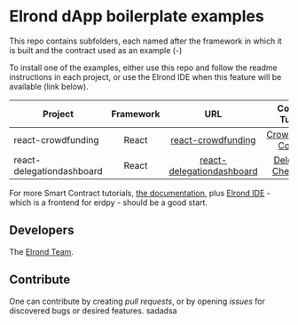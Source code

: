 # Elrond dApp boilerplate examples

This repo contains subfolders, each named after the framework in which it is built and the contract used as an example (<framework-type>-<contract-type>)

To install one of the examples, either use this repo and follow the readme instructions in each project, or use the Elrond IDE when this feature will be available (link below). 

| Project   |      Framework      |  URL | Contract Tutorial
|----------|:-------------:|:-------------:|:-------------:|
| react-crowdfunding |  React | [react-crowdfunding](https://github.com/ElrondNetwork/dapp-boilerplate.elrond.com/tree/master/react-crowdfunding) | [Crowdfunding Contract](https://docs.elrond.com/developers/dev-tutorials/the-crowdfund-smartcontract) 
| react-delegationdashboard |  React | [react-delegationdashboard](https://github.com/ElrondNetwork/dapp-boilerplate.elrond.com/tree/master/react-delegationdashboard) | [Delegation Cheatsheet](https://docs.google.com/document/d/15wXAUIHBQmKefFSg5uY_MnKlgrjZ4zHhKCIOTWukfzE/edit)


For more Smart Contract tutorials, [the documentation](https://docs.elrond.com/developers/dev-tutorials), plus [Elrond IDE](https://marketplace.visualstudio.com/items?itemName=Elrond.vscode-elrond-ide) - which is a frontend for erdpy - should be a good start. 


## Developers

The [Elrond Team](https://elrond.com/team/).

## Contribute

One can contribute by creating *pull requests*, or by opening *issues* for discovered bugs or desired features.
sadadsa 